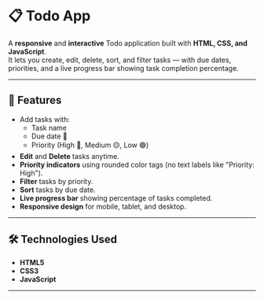 # 📋 **Todo App**  

A **responsive** and **interactive** Todo application built with **HTML, CSS, and JavaScript**.  
It lets you create, edit, delete, sort, and filter tasks — with due dates, priorities, and a live progress bar showing task completion percentage.  

---

## 🚀 **Features**  

- Add tasks with:  
  - Task name  
  - Due date 📅  
  - Priority (High 🔴, Medium 🟡, Low 🟢)  
- **Edit** and **Delete** tasks anytime.  
- **Priority indicators** using rounded color tags (no text labels like "Priority: High").  
- **Filter** tasks by priority.  
- **Sort** tasks by due date.  
- **Live progress bar** showing percentage of tasks completed.  
- **Responsive design** for mobile, tablet, and desktop.  

---

## 🛠️ **Technologies Used**  

- **HTML5**  
- **CSS3**
- **JavaScript**   

---
